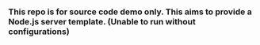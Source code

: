 ### This repo is for source code demo only. This aims to provide a Node.js server template. (Unable to run without configurations)
